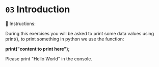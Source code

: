 # `03` Introduction


📝 Instructions:

During this exercises you will be asked to print some data values using print(), to  print something in python we use the function:

**print("content to print here");**

Please print "Hello World" in the console.